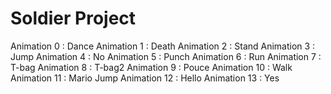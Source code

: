 # Soldier Project

Animation 0 : Dance
Animation 1 : Death
Animation 2 : Stand
Animation 3 : Jump
Animation 4 : No
Animation 5 : Punch
Animation 6 : Run
Animation 7 : T-bag
Animation 8 : T-bag2
Animation 9 : Pouce
Animation 10 : Walk
Animation 11 : Mario Jump
Animation 12 : Hello
Animation 13 : Yes
